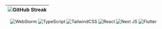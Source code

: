 | ![GitHub Streak](https://streak-stats.demolab.com/?user=lnngn&card_width=1000&theme=transparent&hide_border=true&hide_longest_streak=true&hide_total_contributions=false&border_radius=0) |
| :---: |

<div align='center'>

![WebStorm](https://img.shields.io/badge/webstorm-143?style=for-the-badge&logo=webstorm&logoColor=black&color=94d2bd)
![TypeScript](https://img.shields.io/badge/typescript-%23007ACC.svg?style=for-the-badge&logo=typescript&logoColor=white&color=94d2bd)
![TailwindCSS](https://img.shields.io/badge/tailwindcss-%2338B2AC.svg?style=for-the-badge&logo=tailwind-css&logoColor=white&color=94d2bd)
![React](https://img.shields.io/badge/react-%2320232a.svg?style=for-the-badge&logo=react&logoColor=white&color=94d2bd)
![Next JS](https://img.shields.io/badge/Next-black?style=for-the-badge&logo=next.js&logoColor=white&color=94d2bd)
![Flutter](https://img.shields.io/badge/Flutter-%2302569B.svg?style=for-the-badge&logo=Flutter&logoColor=white&color=94d2bd)

</div>
